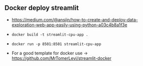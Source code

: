 ## Docker deploy streamlit
* https://medium.com/@ansjin/how-to-create-and-deploy-data-exploration-web-app-easily-using-python-a03c4b8a1f3e
* `docker build -t streamlit-cpu-app .`
* `docker run -p 8501:8501 streamlit-cpu-app`

* For a good template for docker use -> https://github.com/MrTomerLevi/streamlit-docker